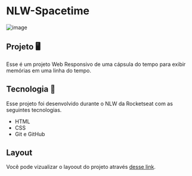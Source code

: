# NLW-Spacetime


![image](https://github.com/BrunoEijiMine/NLW-Spacetime/assets/62913130/51fd4701-5b30-4d75-8211-70b88c898fcf)


## Projeto 🖥️
Esse é um projeto Web Responsivo de uma cápsula do tempo para exibir memórias em uma linha do tempo.

## Tecnologia 🚀
Esse projeto foi desenvolvido durante o NLW da Rocketseat com as seguintes tecnologias.

- HTML 
- CSS
- Git e GitHub

## Layout
Você pode vizualizar o layoout do projeto através
[desse link](https://www.figma.com/community/file/1240071097028170811).